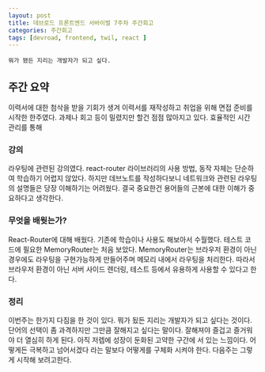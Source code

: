 ```yaml
---
layout: post
title: 데브로드 프론트엔드 서바이벌 7주차 주간회고
categories: 주간회고
tags: [devroad, frontend, twil, react ]
---
```


`뭐가 됐든 지리는 개발자가 되고 싶다.`

## 주간 요약

이력서에 대한 첨삭을 받을 기회가 생겨 이력서를 재작성하고 취업을 위해 면접 준비를 시작한 한주였다. 과제나 회고 등이 밀렸지만 할건 점점 많아지고 있다.
효율적인 시간 관리를 통해 

### 강의

라우팅에 관련된 강의였다. react-router 라이브러리의 사용 방법, 동작 자체는 단순하여 학습하기 어렵지 않았다.
하지만 데브노트를 작성하다보니 네트워크와 관련된 라우팅의 설명들은 당장 이해하기는 어려웠다.
결국 중요한건 용어들의 근본에 대한 이해가 중요하다고 생각한다.

### 무엇을 배웟는가?

React-Router에 대해 배웠다. 기존에 학습이나 사용도 해보아서 수월했다.
테스트 코드에 필요한 MemoryRouter는 처음 보았다.
MemoryRouter는 브라우저 환경이 아닌 경우에도 라우팅을 구현가능하게 만들어주며 메모리 내에서 라우팅을 처리한다.
따라서 브라우저 환경이 아닌 서버 사이드 렌더링, 테스트 등에서 유용하게 사용할 수 있다고 한다.

### 정리

이번주는 한가지 다짐을 한 것이 있다. 뭐가 됬든 지리는 개발자가 되고 싶다는 것이다.
단어의 선택이 좀 과격하지만 그만큼 잘해지고 싶다는 말이다.
잘해져야 즐겁고 즐거워야 더 열심히 하게 된다.
아직 저렙에 성장이 둔화된 고약한 구간에 서 있는 느낌이다.
어떻게든 극복하고 넘어서겠다 라는 말보다 어떻게를 구체화 시켜야 한다.
다음주는 그렇게 시작해 보려고한다.